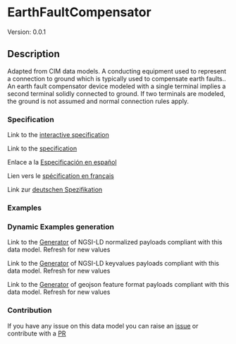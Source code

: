 # EarthFaultCompensator
Version: 0.0.1

## Description 

Adapted from CIM data models. A conducting equipment used to represent a connection to ground which is typically used to compensate earth faults..   An earth fault compensator device modeled with a single terminal implies a second terminal solidly connected to ground.  If two terminals are modeled, the ground is not assumed and normal connection rules apply.
### Specification

Link to the [interactive specification](https://swagger.lab.fiware.org/?url=https://raw.githubusercontent.com/smart-data-models/dataModel.EnergyCIM/master/EarthFaultCompensator/swagger.yaml)

Link to the [specification](https://github.com/smart-data-models/dataModel.EnergyCIM/blob/master/EarthFaultCompensator/doc/spec.md)

Enlace a la [Especificación en español](https://github.com/smart-data-models/dataModel.EnergyCIM/blob/master/EarthFaultCompensator/doc/spec_ES.md)

Lien vers le [spécification en français](https://github.com/smart-data-models/dataModel.EnergyCIM/blob/master/EarthFaultCompensator/doc/spec_FR.md)

Link zur [deutschen Spezifikation](https://github.com/smart-data-models/dataModel.EnergyCIM/blob/master/EarthFaultCompensator/doc/spec_DE.md)
### Examples
### Dynamic Examples generation

Link to the [Generator](https://smartdatamodels.org/extra/ngsi-ld_generator.php?schemaUrl=https://raw.githubusercontent.com/smart-data-models/dataModel.EnergyCIM/master/EarthFaultCompensator/schema.json&email=info@smartdatamodels.org) of NGSI-LD normalized payloads compliant with this data model. Refresh for new values

Link to the [Generator](https://smartdatamodels.org/extra/ngsi-ld_generator_keyvalues.php?schemaUrl=https://raw.githubusercontent.com/smart-data-models/dataModel.EnergyCIM/master/EarthFaultCompensator/schema.json&email=info@smartdatamodels.org) of NGSI-LD keyvalues payloads compliant with this data model. Refresh for new values

Link to the [Generator](https://smartdatamodels.org/extra/geojson_features_generator_v1.0.php?schemaUrl=https://raw.githubusercontent.com/smart-data-models/dataModel.EnergyCIM/master/EarthFaultCompensator/schema.json&email=info@smartdatamodels.org) of geojson feature format payloads compliant with this data model. Refresh for new values
### Contribution

 If you have any issue on this data model you can raise an [issue](https://github.com/smart-data-models/dataModel.EnergyCIM/issues)  or contribute with a [PR](https://github.com/smart-data-models/dataModel.EnergyCIM/pulls)